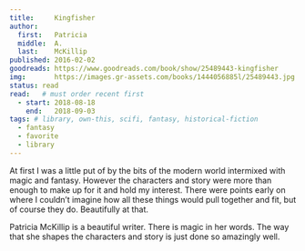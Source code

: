```yaml
---
title:     Kingfisher
author: 
  first:   Patricia
  middle:  A. 
  last:    McKillip
published: 2016-02-02 
goodreads: https://www.goodreads.com/book/show/25489443-kingfisher
img:       https://images.gr-assets.com/books/1444056885l/25489443.jpg
status: read
read:   # must order recent first
  - start: 2018-08-18 
    end:   2018-09-03
tags: # library, own-this, scifi, fantasy, historical-fiction
  - fantasy
  - favorite
  - library
---
```


At first I was a little put of by the bits of the modern world intermixed with magic and fantasy. However the characters and story were more than enough to make up for it and hold my interest. There were points early on where I couldn’t imagine how all these things would pull together and fit, but of course they do. Beautifully at that.

Patricia McKillip is a beautiful writer. There is magic in her words. The way that she shapes the characters and story is just done so amazingly well. 